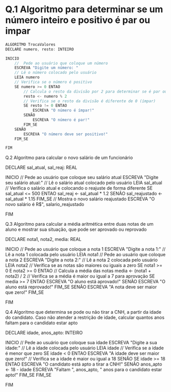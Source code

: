 # Q.1 Algoritmo para determinar se um número inteiro e positivo é par ou impar

```java
ALGORITMO TrocaValores
DECLARE numero, resto: INTEIRO

INICIO
    //  Pede ao usuário que coloque um número
    ESCREVA "Digite um número: "
    // Lê o número colocado pelo usuário
    LEIA numero
    // Verifica se o número é positivo
    SE numero >= 0 ENTAO
        // Calcula o resto da divisão por 2 para determinar se é par ou ímpar
        resto <- numero % 2
        // Verifica se o resto da divisão é diferente de 0 (ímpar)
        SE resto != 0 ENTAO
            ESCREVA "O número é ímpar!"
        SENÃO
            ESCREVA "O número é par!"
        FIM_SE
    SENÃO             
        ESCREVA "O número deve ser positivo!"
    FIM_SE

FIM
```

Q.2 Algoritmo para calcular o novo salário de um funcionário

DECLARE sal_atual, sal_reaj: REAL

INICIO
    // Pede ao usuário que coloque seu salário atual
    ESCREVA "Digite seu salário atual:"
    // Lê o salário atual colocado pelo usuário
    LEIA sal_atual
    // Verifica o salário atual e colocando o reajuste de forma diferente
    SE sal_atual <= 500 ENTAO
        sal_reaj <- sal_atual * 1.2
    SENÃO
        sal_reajustado <- sal_atual * 1.15
    FIM_SE
    // Mostra o novo salário reajustado
    ESCREVA "O novo salário é R$", salario_reajustado

FIM

Q.3 Algoritmo para calcular a média aritmética entre duas notas de um aluno e mostrar sua situação, que pode ser aprovado ou reprovado

DECLARE nota1, nota2, media: REAL

INICIO
    // Pede ao usuário que coloque a nota 1
    ESCREVA "Digite a nota 1:"
    // Lê a nota 1 colocada pelo usuário
    LEIA nota1
    // Pede ao usuário que coloque a nota 2
    ESCREVA "Digite a nota 2:"
    // Lê a nota 2 colocada pelo usuário
    LEIA nota2
    // Verifica se as notas são maiores ou iguais a zero
    SE nota1 >= 0 E nota2 >= 0 ENTAO
        // Calcula a média das notas
        media <- (nota1 + nota2) / 2
        // Verifica se a média é maior ou igual a 7 para aprovação
        SE media >= 7 ENTAO
            ESCREVA "O aluno está aprovado!"
        SENÃO
            ESCREVA "O aluno está reprovado!"
        FIM_SE
    SENÃO
        ESCREVA "A nota deve ser maior que zero!"
    FIM_SE

FIM

Q.4 Algoritmo que determina se pode ou não tirar a CNH, a partir da idade do candidato. Caso não atender a restrição de idade, calcular quantos anos faltam para o candidato estar apto

DECLARE idade, anos_apto: INTEIRO

INICIO
    // Pede ao usuário que coloque sua idade
    ESCREVA "Digite a sua idade:"
    // Lê a idade colocada pelo usuário
    LEIA idade
    // Verifica se a idade é menor que zero
    SE idade < 0 ENTAO
        ESCREVA "A idade deve ser maior que zero!"
    // Verifica se a idade é maior ou igual a 18
    SENÃO
        SE idade >= 18 ENTAO
            ESCREVA "O candidato está apto a tirar a CNH!"
        SENÃO
            anos_apto <- 18 - idade
            ESCREVA "Faltam ", anos_apto, " anos para o candidato estar apto!"
        FIM_SE
    FIM_SE

FIM


